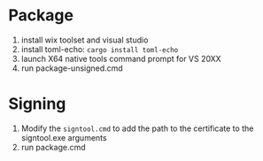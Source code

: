 # Package

1. install wix toolset and visual studio
2. install toml-echo: `cargo install toml-echo`
3. launch X64 native tools command prompt for VS 20XX
4. run package-unsigned.cmd

# Signing

1. Modify the `signtool.cmd` to add the path to the certificate to the signtool.exe arguments
2. run package.cmd
